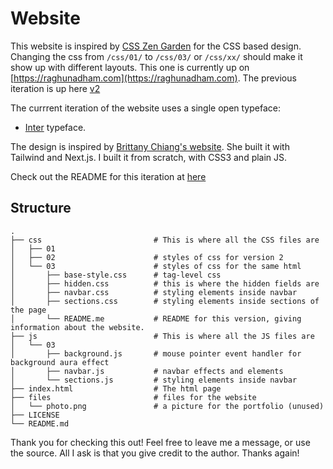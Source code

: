 # Website

This website is inspired by [CSS Zen Garden](https://csszengarden.com/) for the CSS based design. Changing the css from `/css/01/` to `/css/03/` or `/css/xx/` should make it show up with different layouts. This one is currently up on [https://raghunadham.com](https://raghunadham.com). The previous iteration is up here [v2](https://v2.raghunadham.com)

The currrent iteration of the website uses a single open typeface:
- [Inter](https://rsms.me/inter/) typeface.

The design is inspired by [Brittany Chiang's website](https://brittanychiang.com/). She built it with Tailwind and Next.js. I built it from scratch, with CSS3 and plain JS. 

Check out the README for this iteration at [here](https://github.com/orangatun/website/tree/main/css/03)

## Structure
```
.
├── css                         # This is where all the CSS files are
│   ├── 01                      
│   ├── 02                      # styles of css for version 2
│   └── 03                      # styles of css for the same html
│       ├── base-style.css      # tag-level css
│       ├── hidden.css          # this is where the hidden fields are
│       ├── navbar.css          # styling elements inside navbar
│       ├── sections.css        # styling elements inside sections of the page
│       └── README.me           # README for this version, giving information about the website.
├── js                          # This is where all the JS files are
│   └── 03                      
│       ├── background.js       # mouse pointer event handler for background aura effect
│       ├── navbar.js           # navbar effects and elements
│       └── sections.js         # styling elements inside navbar
├── index.html                  # The html page
├── files                       # files for the website
│   └── photo.png               # a picture for the portfolio (unused)
├── LICENSE
└── README.md

```

Thank you for checking this out! Feel free to leave me a message, or use the source. All I ask is that you give credit to the author. Thanks again!
